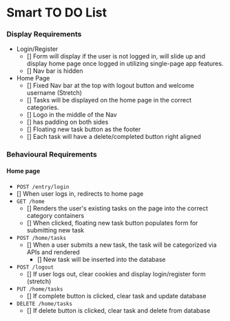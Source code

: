 # Smart TO DO List

### Display Requirements

- Login/Register
  - [] Form will display if the user is not logged in, will slide up and display home
    page once logged in utilizing single-page app features.
  - [] Nav bar is hidden
- Home Page
  - [] Fixed Nav bar at the top with logout button and welcome username (Stretch)
  - [] Tasks will be displayed on the home page in the correct categories.
  - [] Logo in the middle of the Nav
  - [] has padding on both sides
  - [] Floating new task button as the footer
  - [] Each task will have a delete/completed button right aligned

### Behavioural Requirements

#### Home page

- `POST /entry/login`
- [] When user logs in, redirects to home page
- `GET /home`
  - [] Renders the user's existing tasks on the page into the correct category containers
  - [] When clicked, floating new task button populates form for submitting new task
- `POST /home/tasks`
  - [] When a user submits a new task, the task will be categorized via APIs and rendered
    - [] New task will be inserted into the database
- `POST /logout`
  - [] If user logs out, clear cookies and display login/register form (stretch)
- `PUT /home/tasks`
  - [] If complete button is clicked, clear task and update database
- `DELETE /home/tasks`
  - [] If delete button is clicked, clear task and delete from database

